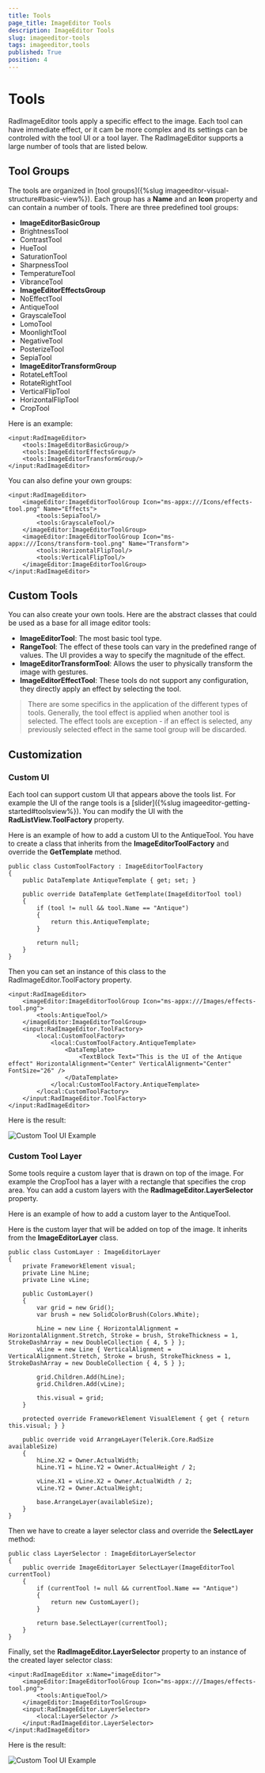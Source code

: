 ```yaml
---
title: Tools
page_title: ImageEditor Tools
description: ImageEditor Tools
slug: imageeditor-tools
tags: imageeditor,tools
published: True
position: 4
---
```


# Tools

RadImageEditor tools apply a specific effect to the image. Each tool can have immediate effect, or it cam be more complex and its settings can be controled with the tool UI or a tool layer. The RadImageEditor supports a large number of tools that are listed below.

## Tool Groups

The tools are organized in [tool groups]({%slug imageeditor-visual-structure#basic-view%}). Each group has a **Name** and an **Icon** property and can contain a number of tools. There are three predefined tool groups:

- **ImageEditorBasicGroup**
 - BrightnessTool
 - ContrastTool
 - HueTool
 - SaturationTool
 - SharpnessTool
 - TemperatureTool
 - VibranceTool
- **ImageEditorEffectsGroup**
 - NoEffectTool
 - AntiqueTool
 - GrayscaleTool
 - LomoTool
 - MoonlightTool
 - NegativeTool
 - PosterizeTool
 - SepiaTool
- **ImageEditorTransformGroup**
 - RotateLeftTool
 - RotateRightTool
 - VerticalFlipTool
 - HorizontalFlipTool
 - CropTool

Here is an example: 

	<input:RadImageEditor>
	    <tools:ImageEditorBasicGroup/>
	    <tools:ImageEditorEffectsGroup/>
	    <tools:ImageEditorTransformGroup/>
	</input:RadImageEditor>

You can also define your own groups:

	<input:RadImageEditor>
	    <imageEditor:ImageEditorToolGroup Icon="ms-appx:///Icons/effects-tool.png" Name="Effects">
	        <tools:SepiaTool/>
	        <tools:GrayscaleTool/> 
	    </imageEditor:ImageEditorToolGroup>
	    <imageEditor:ImageEditorToolGroup Icon="ms-appx:///Icons/transform-tool.png" Name="Transform">
	        <tools:HorizontalFlipTool/>
	        <tools:VerticalFlipTool/>
	    </imageEditor:ImageEditorToolGroup>
	</input:RadImageEditor>

## Custom Tools

You can also create your own tools. Here are the abstract classes that could be used as a base for all image editor tools:

* **ImageEditorTool**: The most basic tool type.
* **RangeTool**: The effect of these tools can vary in the predefined range of values. The UI provides a way to specify the magnitude of the effect.
* **ImageEditorTransformTool**: Allows the user to physically transform the image with gestures.
* **ImageEditorEffectTool**: These tools do not support any configuration, they directly apply an effect by selecting the tool.

> There are some specifics in the application of the different types of tools. Generally, the tool effect is applied when another tool is selected. The effect tools are exception - if an effect is selected, any previously selected effect in the same tool group will be discarded.

## Customization

### Custom UI

Each tool can support custom UI that appears above the tools list. For example the UI of the range tools is a [slider]({%slug imageeditor-getting-started#toolsview%}). You can modify the UI with the **RadListView.ToolFactory** property.

Here is an example of how to add a custom UI to the AntiqueTool. You have to create a class that inherits from the **ImageEditorToolFactory** and override the **GetTemplate** method.

	public class CustomToolFactory : ImageEditorToolFactory
	{
	    public DataTemplate AntiqueTemplate { get; set; }
	
	    public override DataTemplate GetTemplate(ImageEditorTool tool)
	    {
	        if (tool != null && tool.Name == "Antique")
	        {
	            return this.AntiqueTemplate;
	        }
	
	        return null;
	    }
	}

Then you can set an instance of this class to the RadImageEditor.ToolFactory property.

	<input:RadImageEditor>
		<imageEditor:ImageEditorToolGroup Icon="ms-appx:///Images/effects-tool.png">
		    <tools:AntiqueTool/>
		</imageEditor:ImageEditorToolGroup>
		<input:RadImageEditor.ToolFactory>
		    <local:CustomToolFactory>
		        <local:CustomToolFactory.AntiqueTemplate>
		            <DataTemplate>
		                <TextBlock Text="This is the UI of the Antique effect" HorizontalAlignment="Center" VerticalAlignment="Center" FontSize="26" />
		            </DataTemplate>
		        </local:CustomToolFactory.AntiqueTemplate>
		    </local:CustomToolFactory>
		</input:RadImageEditor.ToolFactory>
	</input:RadImageEditor>

Here is the result:

![Custom Tool UI Example](images/imageeditor-custom-tool-ui.png)

### Custom Tool Layer

Some tools require a custom layer that is drawn on top of the image. For example the CropTool has a layer with a rectangle that specifies the crop area. You can add a custom layers with the **RadImageEditor.LayerSelector** property.

Here is an example of how to add a custom layer to the AntiqueTool.

Here is the custom layer that will be added on top of the image. It inherits from the **ImageEditorLayer** class.

	public class CustomLayer : ImageEditorLayer
	{
	    private FrameworkElement visual;
	    private Line hLine;
	    private Line vLine;
	
	    public CustomLayer()
	    {
	        var grid = new Grid();
	        var brush = new SolidColorBrush(Colors.White);
	
	        hLine = new Line { HorizontalAlignment = HorizontalAlignment.Stretch, Stroke = brush, StrokeThickness = 1, StrokeDashArray = new DoubleCollection { 4, 5 } };
	        vLine = new Line { VerticalAlignment = VerticalAlignment.Stretch, Stroke = brush, StrokeThickness = 1, StrokeDashArray = new DoubleCollection { 4, 5 } };
	
	        grid.Children.Add(hLine);
	        grid.Children.Add(vLine);
	
	        this.visual = grid;
	    }
	
	    protected override FrameworkElement VisualElement { get { return this.visual; } }
	
	    public override void ArrangeLayer(Telerik.Core.RadSize availableSize)
	    {
	        hLine.X2 = Owner.ActualWidth;
	        hLine.Y1 = hLine.Y2 = Owner.ActualHeight / 2;
	
	        vLine.X1 = vLine.X2 = Owner.ActualWidth / 2;
	        vLine.Y2 = Owner.ActualHeight;
	
	        base.ArrangeLayer(availableSize);
	    }	
	}


Then we have to create a layer selector class and override the **SelectLayer** method:

	public class LayerSelector : ImageEditorLayerSelector
	{
	    public override ImageEditorLayer SelectLayer(ImageEditorTool currentTool)
	    {
	        if (currentTool != null && currentTool.Name == "Antique")
	        {
	            return new CustomLayer();
	        }
	
	        return base.SelectLayer(currentTool);
	    }
	}

Finally, set the **RadImageEditor.LayerSelector** property to an instance of the created layer selector class:

	<input:RadImageEditor x:Name="imageEditor">
	    <imageEditor:ImageEditorToolGroup Icon="ms-appx:///Images/effects-tool.png">
	        <tools:AntiqueTool/>
	    </imageEditor:ImageEditorToolGroup>
	    <input:RadImageEditor.LayerSelector>
	        <local:LayerSelector />
	    </input:RadImageEditor.LayerSelector>
	</input:RadImageEditor>

Here is the result:

![Custom Tool UI Example](images/imageeditor-custom-tool-layer.png)